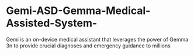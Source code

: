 # Gemi-ASD-Gemma-Medical-Assisted-System-
Gemi is an on-device medical assistant that leverages the power of Gemma 3n to provide crucial diagnoses and emergency guidance to millions 
